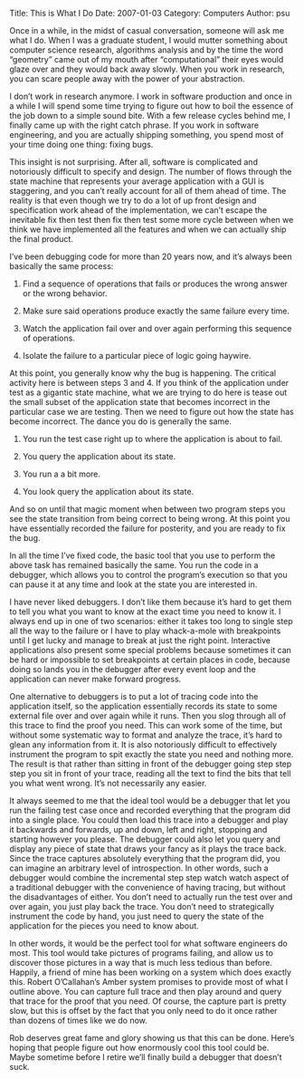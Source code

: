 Title: This is What I Do
Date: 2007-01-03
Category: Computers
Author: psu

Once in a while, in the midst of casual conversation, someone will ask me what I do. When I was a graduate student, I would mutter something about computer science research, algorithms analysis and by the time the word “geometry” came out of my mouth after “computational” their eyes would glaze over and they would back away slowly. When you work in research, you can scare people away with the power of your abstraction.

I don’t work in research anymore. I work in software production and once in a while I will spend some time trying to figure out how to boil the essence of the job down to a simple sound bite. With a few release cycles behind me, I finally came up with the right catch phrase. If you work in software engineering, and you are actually shipping something, you spend most of your time doing one thing: fixing bugs.

This insight is not surprising. After all, software is complicated and notoriously difficult to specify and design. The number of flows through the state machine that represents your average application with a GUI is staggering, and you can’t really account for all of them ahead of time. The reality is that even though we try to do a lot of up front design and specification work ahead of the implementation, we can’t escape the inevitable fix then test then fix then test some more cycle between when we think we have implemented all the features and when we can actually ship the final product.

I’ve been debugging code for more than 20 years now, and it’s always been basically the same process:

1. Find a sequence of operations that fails or produces the wrong answer or the wrong behavior.

2. Make sure said operations produce exactly the same failure every time.

3. Watch the application fail over and over again performing this sequence of operations.

4. Isolate the failure to a particular piece of logic going haywire.

At this point, you generally know why the bug is happening. The critical activity here is between steps 3 and 4. If you think of the application under test as a gigantic state machine, what we are trying to do here is tease out the small subset of the application state that becomes incorrect in the particular case we are testing. Then we need to figure out how the state has become incorrect. The dance you do is generally the same.

1. You run the test case right up to where the application is about to fail.

2. You query the application about its state.

3. You run a a bit more.

4. You look query the application about its state.

And so on until that magic moment when between two program steps you see the state transition from being correct to being wrong. At this point you have essentially recorded the failure for posterity, and you are ready to fix the bug.

In all the time I’ve fixed code, the basic tool that you use to perform the above task has remained basically the same. You run the code in a debugger, which allows you to control the program’s execution so that you can pause it at any time and look at the state you are interested in.

I have never liked debuggers. I don’t like them because it’s hard to get them to tell you what you want to know at the exact time you need to know it. I always end up in one of two scenarios: either it takes too long to single step all the way to the failure or I have to play whack-a-mole with breakpoints until I get lucky and manage to break at just the right point. Interactive applications also present some special problems because sometimes it can be hard or impossible to set breakpoints at certain places in code, because doing so lands you in the debugger after every event loop and the application can never make forward progress.

One alternative to debuggers is to put a lot of tracing code into the application itself, so the application essentially records its state to some external file over and over again while it runs. Then you slog through all of this trace to find the proof you need. This can work some of the time, but without some systematic way to format and analyze the trace, it’s hard to glean any information from it. It is also notoriously difficult to effectively instrument the program to spit exactly the state you need and nothing more. The result is that rather than sitting in front of the debugger going step step step you sit in front of your trace, reading all the text to find the bits that tell you what went wrong. It’s not necessarily any easier.

It always seemed to me that the ideal tool would be a debugger that let you run the failing test case once and recorded everything that the program did into a single place. You could then load this trace into a debugger and play it backwards and forwards, up and down, left and right, stopping and starting however you please. The debugger could also let you query and display any piece of state that draws your fancy as it plays the trace back. Since the trace captures absolutely everything that the program did, you can imagine an arbitrary level of introspection. In other words, such a debugger would combine the incremental step step watch watch aspect of a traditional debugger with the convenience of having tracing, but without the disadvantages of either. You don’t need to actually run the test over and over again, you just play back the trace. You don’t need to strategically instrument the code by hand, you just need to query the state of the application for the pieces you need to know about.

In other words, it would be the perfect tool for what software engineers do most. This tool would take pictures of programs failing, and allow us to discover those pictures in a way that is much less tedious than before. Happily, a friend of mine has been working on a system which does exactly this. Robert O’Callahan’s Amber system promises to provide most of what I outline above. You can capture full trace and then play around and query that trace for the proof that you need. Of course, the capture part is pretty slow, but this is offset by the fact that you only need to do it once rather than dozens of times like we do now.

Rob deserves great fame and glory showing us that this can be done. Here’s hoping that people figure out how enormously cool this tool could be. Maybe sometime before I retire we’ll finally build a debugger that doesn’t suck.